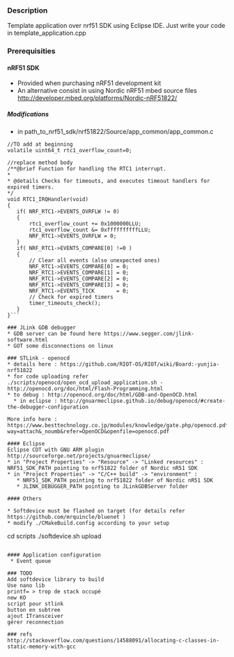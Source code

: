 ### Description

Template application over nrf51 SDK using Eclipse IDE.
Just write your code in template_application.cpp

### Prerequisities

#### nRF51 SDK 
 * Provided when purchasing nRF51 development kit
 * An alternative consist in using Nordic nRF51 mbed source files http://developer.mbed.org/platforms/Nordic-nRF51822/

##### Modifications
 * in path_to_nrf51_sdk/nrf51822/Source/app_common/app_common.c
 
 ```
 //TO add at beginning
 volatile uint64_t rtc1_overflow_count=0;
 
 //replace method body
 /**@brief Function for handling the RTC1 interrupt.
 *
 * @details Checks for timeouts, and executes timeout handlers for expired timers.
 */
void RTC1_IRQHandler(void)
{
	if( NRF_RTC1->EVENTS_OVRFLW != 0)
	{
		rtc1_overflow_count += 0x1000000LLU;
		rtc1_overflow_count &= 0xffffffffffLLU;
		NRF_RTC1->EVENTS_OVRFLW = 0;
	}
	if( NRF_RTC1->EVENTS_COMPARE[0] !=0 )
	{
		// Clear all events (also unexpected ones)
		NRF_RTC1->EVENTS_COMPARE[0] = 0;
		NRF_RTC1->EVENTS_COMPARE[1] = 0;
		NRF_RTC1->EVENTS_COMPARE[2] = 0;
		NRF_RTC1->EVENTS_COMPARE[3] = 0;
		NRF_RTC1->EVENTS_TICK       = 0;
		// Check for expired timers
		timer_timeouts_check();
	}
}```

### JLink GDB debugger
 * GDB server can be found here https://www.segger.com/jlink-software.html
 * GOT some disconnections on linux
 
### STLink - openocd
 * details here : https://github.com/RIOT-OS/RIOT/wiki/Board:-yunjia-nrf51822
 * for code uploading refer ./scripts/openocd/open_ocd_upload_application.sh - http://openocd.org/doc/html/Flash-Programming.html
 * to debug : http://openocd.org/doc/html/GDB-and-OpenOCD.html
   * in eclipse : http://gnuarmeclipse.github.io/debug/openocd/#create-the-debugger-configuration

More info here : https://www.besttechnology.co.jp/modules/knowledge/gate.php/openocd.pdf?way=attach&_noumb&refer=OpenOCD&openfile=openocd.pdf

#### Eclipse
Eclipse CDT with GNU ARM plugin http://sourceforge.net/projects/gnuarmeclipse/
 * in "Project Properties" -> "Resource" -> "Linked resources" : NRF51_SDK_PATH pointing to nrf51822 folder of Nordic nR51 SDK
 * in "Project Properties" -> "C/C++ build" -> "environment" :
    * NRF51_SDK_PATH pointing to nrf51822 folder of Nordic nR51 SDK
    * JLINK_DEBUGGER_PATH pointing to JLinkGDBServer folder
    
#### Others

 * Softdevice must be flashed on target (for details refer https://github.com/mrquincle/bluenet )
 * modify ./CMakeBuild.config according to your setup 

```
cd scripts
./softdevice.sh upload
```

#### Application configuration
 * Event queue

### TODO 
Add softdevice library to build
Use nano lib
printf= > trop de stack occupé
new KO
script pour stlink
button en subtree
ajout ITransceiver
gérer reconnection

### refs
http://stackoverflow.com/questions/14588091/allocating-c-classes-in-static-memory-with-gcc